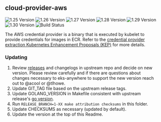 ## **cloud-provider-aws**
![1.25 Version](https://img.shields.io/badge/1--25%20version-v1.27.0-blue)
![1.26 Version](https://img.shields.io/badge/1--26%20version-v1.26.13-blue)
![1.27 Version](https://img.shields.io/badge/1--27%20version-v1.27.7-blue)
![1.28 Version](https://img.shields.io/badge/1--28%20version-v1.28.8-blue)
![1.29 Version](https://img.shields.io/badge/1--29%20version-v1.29.3-blue)
![1.30 Version](https://img.shields.io/badge/1--30%20version-v1.30.2-blue)
![Build Status](https://codebuild.us-west-2.amazonaws.com/badges?uuid=eyJlbmNyeXB0ZWREYXRhIjoiRXlTVFQzQ0dlVmNEZDZhV1lRWjlXYlFrOTNCbFA4cDJGVGNuMG9WdUVVM1BNazIzZ0hRRjVmYy9zK1NkblQ5Uk0xWmJJTlk0Um5XYTlmazg3MmxYamNZPSIsIml2UGFyYW1ldGVyU3BlYyI6ImtEM2pRV2d1QTlickRoYnUiLCJtYXRlcmlhbFNldFNlcmlhbCI6MX0%3D&branch=main)

The AWS credential provider is a binary that is executed by kubelet to provide credentials for images in ECR. Refer to the [credential provider extraction Kubernetes Enhancement Proposals (KEP)](https://github.com/kubernetes/enhancements/tree/master/keps/sig-cloud-provider/2133-out-of-tree-credential-provider) for more details.

### Updating
1. Review [releases](https://github.com/kubernetes/cloud-provider-aws/releases) and changelogs in upstream repo and decide on new version. Please review carefully and if there are questions about changes necessary to eks-anywhere to support the new version reach out to @acool or @tlhowe.
2. Update GIT_TAG file based on the upstream release tags.
3. Update GOLANG_VERSION in Makefile consistent with upstream release's [go version](https://github.com/kubernetes/cloud-provider-aws/blob/master/go.mod#L3).
5. Run `RELEASE_BRANCH=1-XX make attribution checksums` in this folder.
6. Update CHECKSUMS as necessary (updated by default).
7. Update the version at the top of this Readme.
